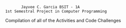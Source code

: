            Jayvee C. Garcia BSIT - 1A 
    1st Semestral Project in Computer Programming
Compilation of all of the Activities and Code Challenges


